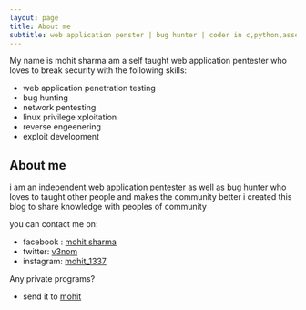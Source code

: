 ```yaml
---
layout: page
title: About me
subtitle: web application penster | bug hunter | coder in c,python,assembly and bash scripting
---
```


My name is mohit sharma am a self taught web application pentester who loves to break security with the following skills:

- web application penetration testing
- bug hunting 
- network pentesting 
- linux privilege xploitation
- reverse engeenering
- exploit development

## About me

i am an independent web application pentester as well as bug hunter who loves to taught other people and makes the community better i created this blog to share knowledge with peoples of community

you can contact me on: 

- facebook : <a href="https://www.facebook.com/mohit20000" rel="nofollow">mohit sharma</a>
- twitter: <a href="https://www.twitter.com/mohit29295572" rel="nofollow">v3nom</a>
- instagram: <a href="https://www.instagram.com/mohit_1337" rel="nofollow">mohit_1337</a>

Any private programs? 
 
- send it to <a href="mailto:nhibtaungamain@gmail.com" rel="nofollow">mohit</a>

	     
